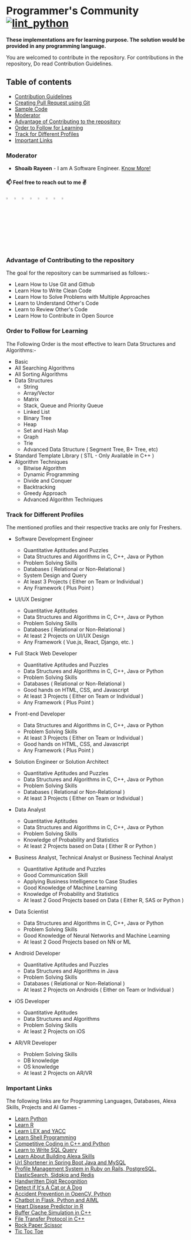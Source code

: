 # Programmer's Community [![lint_python](https://github.com/shoaibrayeen/Programmers-Community/workflows/lint_python/badge.svg)](https://github.com/shoaibrayeen/Programmers-Community/actions)

__These implementations are for learning purpose. The solution would be provided in any programming language.__

You are welcomed to contribute in the repository. For contributions in the repository, Do read Contribution Guidelines.

## Table of contents

- [Contribution Guidelines](./Contributing.md)
- [Creating Pull Request using Git](./PR_using_Git.md)
- [Sample Code](./Sample%20Code/SampleCode.cpp)
- [Moderator](#Moderator)
- [Advantage of Contributing to the repository](#Advantage-of-Contributing-to-the-repository)
- [Order to Follow for Learning](#Order-to-Follow-for-Learning)
- [Track for Different Profiles](#Track-for-Different-Profiles)
- [Important Links](#Important-Links)

### Moderator

* **Shoaib Rayeen** - I am A Software Engineer.   [Know More!](https://shoaibrayeen.github.io)

#### 📫 Feel free to reach out to me :v: <br>

[<img src="https://img.icons8.com/color/48/000000/linkedin.png" width="3.5%"/>](https://www.linkedin.com/in/shoaibrayeen/)
[<img src="https://img.icons8.com/color/48/000000/github.png" width="3.5%"/>](https://github.com/shoaibrayeen)
[<img src="https://img.icons8.com/color/48/000000/gitlab.png" width="3.5%"/>](https://gitlab.com/shoaibrayeen)
[<img src="https://img.icons8.com/color/48/000000/twitter.png" width="3.5%"/>](https://twitter.com/Shoaibrayeen)
[<img src="https://img.icons8.com/color/48/000000/facebook.png" width="3.5%"/>](https://www.facebook.com/shoaibrayeen.me/)
[<img src="https://img.icons8.com/color/48/000000/instagram.png" width="3.5%"/>](https://www.instagram.com/shoaibrayeen/)
[<img src="https://img.icons8.com/color/48/000000/linktree.png" width="3.5%"/>](https://linktr.ee/shoaibrayeen)
[<img src="https://img.icons8.com/color/48/000000/whatsapp.png" width="3.5%"/>](https://api.whatsapp.com/send?phone=918181813999)

### Advantage of Contributing to the repository

The goal for the repository can be summarised as follows:-

- Learn How to Use Git and Github
- Learn How to Write Clean Code
- Learn How to Solve Problems with Multiple Approaches
- Learn to Understand Other's Code
- Learn to Review Other's Code
- Learn How to Contribute in Open Source

### Order to Follow for Learning

The Following Order is the most effective to learn Data Structures and Algorithms:-

- Basic
- All Searching Algorithms
- All Sorting Algorithms
- Data Structures
    - String
    - Array/Vector
    - Matrix
    - Stack, Queue and Priority Queue
    - Linked List
    - Binary Tree
    - Heap
    - Set and Hash Map
    - Graph
    - Trie
    - Advanced Data Structure ( Segment Tree, B+ Tree, etc)
- Standard Template Library ( STL - Only Available in C++ )
- Algorithm Techniques
    - Bitwise Algorithm
    - Dynamic Programming
    - Divide and Conquer
    - Backtracking
    - Greedy Approach
    - Advanced Algorithm Techniques

### Track for Different Profiles

The mentioned profiles and their respective tracks are only for Freshers.

- Software Development Engineer
    - Quantitative Aptitudes and Puzzles
    - Data Structures and Algorithms in C, C++, Java or Python
    - Problem Solving Skills
    - Databases ( Relational or Non-Relational )
    - System Design and Query
    - At least 3 Projects ( Either on Team or Individual )
    - Any Framework ( Plus Point )

- UI/UX Designer
    - Quantitative Aptitudes
    - Data Structures and Algorithms in C, C++, Java or Python
    - Problem Solving Skills
    - Databases ( Relational or Non-Relational )
    - At least 2 Projects on UI/UX Design
    - Any Framework ( Vue.js, React, Django, etc. )

- Full Stack Web Developer
    - Quantitative Aptitudes and Puzzles
    - Data Structures and Algorithms in C, C++, Java or Python
    - Problem Solving Skills
    - Databases ( Relational or Non-Relational )
    - Good hands on HTML, CSS, and Javascript
    - At least 3 Projects ( Either on Team or Individual )
    - Any Framework ( Plus Point )

- Front-end Developer
    - Data Structures and Algorithms in C, C++, Java or Python
    - Problem Solving Skills
    - At least 3 Projects ( Either on Team or Individual )
    - Good hands on HTML, CSS, and Javascript
    - Any Framework ( Plus Point )

- Solution Engineer or Solution Architect
    - Quantitative Aptitudes and Puzzles
    - Data Structures and Algorithms in C, C++, Java or Python
    - Problem Solving Skills
    - Databases ( Relational or Non-Relational )
    - At least 3 Projects ( Either on Team or Individual )

- Data Analyst
    - Quantitative Aptitudes
    - Data Structures and Algorithms in C, C++, Java or Python
    - Problem Solving Skills
    - Knowledge of Probability and Statistics
    - At least 2 Projects based on Data ( Either R or Python )

- Business Analyst, Technical Analyst or Business Techinal Analyst
    - Quantitative Aptitude and Puzzles
    - Good Communication Skill
    - Applying Business Intelligence to Case Studies
    - Good Knowledge of Machine Learning
    - Knowledge of Probability and Statistics
    - At least 2 Good Projects based on Data ( Either R, SAS or Python )

- Data Scientist
    - Data Structures and Algorithms in C, C++, Java or Python
    - Problem Solving Skills
    - Good Knowledge of Neural Networks and Machine Learning
    - At least 2 Good Projects based on NN or ML

- Android Developer
    - Quantitative Aptitudes and Puzzles
    - Data Structures and Algorithms in Java
    - Problem Solving Skills
    - Databases ( Relational or Non-Relational )
    - At least 2 Projects on Androids ( Either on Team or Individual )

- iOS Developer
    - Quantitative Aptitudes
    - Data Structures and Algorithms
    - Problem Solving Skills
    - At least 2 Projects on iOS

- AR/VR Developer
    - Problem Solving Skills
    - DB knowledge
    - OS knowledge
    - At least 2 Projects on AR/VR

### Important Links

The following links are for Programming Languages, Databases, Alexa Skills, Projects and AI Games -

- [Learn Python](https://github.com/shoaibrayeen/Python)
- [Learn R](https://github.com/shoaibrayeen/R)
- [Learn LEX and YACC](https://github.com/shoaibrayeen/Lex-and-Yacc)
- [Learn Shell Programming](https://github.com/shoaibrayeen/Shell-Programming)
- [Competitive Coding in C++ and Python](https://github.com/shoaibrayeen/Competitive-Coding)
- [Learn to Write SQL Query](https://github.com/shoaibrayeen/SQL-Query)
- [Learn About Building Alexa Skills](https://github.com/shoaibrayeen/Alexa-Skill)
- [Url Shortener in Spring Boot Java and MySQL](https://github.com/shoaibrayeen/Url-Shortener)
- [Profile Management System in Ruby on Rails, PostgreSQL, ElasticSearch, Sidqkiq and Redis](https://github.com/shoaibrayeen/Profile-Management-System)
- [Handwritten Digit Recognition](https://github.com/shoaibrayeen/Course-Work/tree/master/Neural%20Network/Handwritten%20Digit%20Recognition)
- [Detect if It's A Cat or A Dog](https://github.com/shoaibrayeen/Course-Work/tree/master/Neural%20Network/Cats%20or%20Dogs)
- [Accident Prevention in OpenCV, Python](https://github.com/shoaibrayeen/Accident-Prevention)
- [Chatbot in Flask, Python and AIML](https://github.com/shoaibrayeen/Chatbot)
- [Heart Disease Predictor in R](https://github.com/shoaibrayeen/Heart-Disease-Predictor)
- [Buffer Cache Simulation in C++](https://github.com/shoaibrayeen/Buffer-Cache-Simulation)
- [File Transfer Protocol in C++](https://github.com/shoaibrayeen/File-Transfer-Protocol)
- [Rock Paper Scissor](https://github.com/shoaibrayeen/Course-Work/tree/master/Artificial%20Intelligence/2%20Player%20Game/Rock%20Paper%20Scissor)
- [Tic Toc Toe](https://github.com/shoaibrayeen/Course-Work/tree/master/Artificial%20Intelligence/2%20Player%20Game/Tic%20Toc%20Toe)
